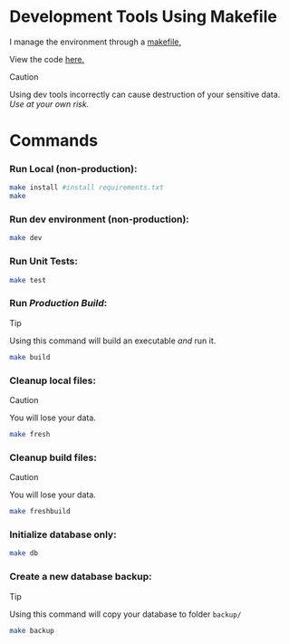 # Development Tools Using Makefile

I manage the environment through a [makefile,](https://www.gnu.org/software/make/manual/make.html)

View the code [here.](makefile)

> [!CAUTION]  
> Using dev tools incorrectly can cause destruction of your sensitive data. *Use at your own risk.*

# Commands
### Run Local (non-production):
```bash
make install #install requirements.txt
make
```
### Run dev environment (non-production):
```bash
make dev
```
### Run Unit Tests:
```bash
make test
```
### Run *Production Build*:
> [!TIP]  
> Using this command will build an executable *and* run it.
```bash
make build
```
### Cleanup local files:
> [!CAUTION]  
> You will lose your data.
```bash
make fresh
```
### Cleanup build files:
> [!CAUTION]  
> You will lose your data.
```bash
make freshbuild
```
### Initialize database only:
```bash
make db
```
### Create a new database backup:
> [!TIP]  
> Using this command will copy your database to folder `backup/`
```bash
make backup
```